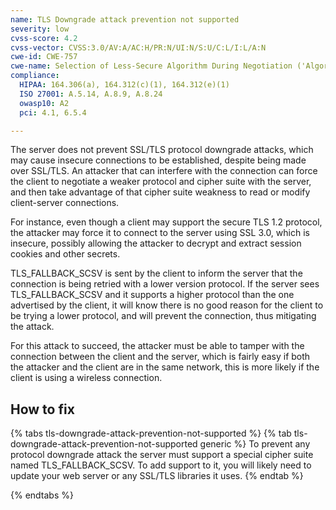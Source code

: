 ```yaml
---
name: TLS Downgrade attack prevention not supported
severity: low
cvss-score: 4.2
cvss-vector: CVSS:3.0/AV:A/AC:H/PR:N/UI:N/S:U/C:L/I:L/A:N
cwe-id: CWE-757
cwe-name: Selection of Less-Secure Algorithm During Negotiation ('Algorithm Downgrade')
compliance:
  HIPAA: 164.306(a), 164.312(c)(1), 164.312(e)(1)
  ISO 27001: A.5.14, A.8.9, A.8.24
  owasp10: A2
  pci: 4.1, 6.5.4

---            
```


The server does not prevent SSL/TLS protocol downgrade attacks, which may cause insecure connections to be established, despite being made over SSL/TLS. An attacker that can interfere with the connection can force the client to negotiate a weaker protocol and cipher suite with the server, and then take advantage of that cipher suite weakness to read or modify client-server connections.

For instance, even though a client may support the secure TLS 1.2 protocol, the attacker may force it to connect to the server using SSL 3.0, which is insecure, possibly allowing the attacker to decrypt and extract session cookies and other secrets.

TLS_FALLBACK_SCSV is sent by the client to inform the server that the connection is being retried with a lower version protocol. If the server sees TLS_FALLBACK_SCSV and it supports a higher protocol than the one advertised by the client, it will know there is no good reason for the client to be trying a lower protocol, and will prevent the connection, thus mitigating the attack.

For this attack to succeed, the attacker must be able to tamper with the connection between the client and the server, which is fairly easy if both the attacker and the client are in the same network, this is more likely if the client is using a wireless connection.

## How to fix

{% tabs tls-downgrade-attack-prevention-not-supported %}
{% tab tls-downgrade-attack-prevention-not-supported generic %}
To prevent any protocol downgrade attack the server must support a special cipher suite named TLS_FALLBACK_SCSV. To add support to it, you will likely need to update your web server or any SSL/TLS libraries it uses.
{% endtab %}

{% endtabs %}
